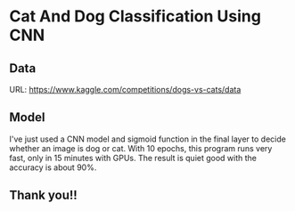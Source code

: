 # Cat And Dog Classification Using CNN
## Data
URL: https://www.kaggle.com/competitions/dogs-vs-cats/data
## Model
I've just used a CNN model and sigmoid function in the final layer to decide whether an image is dog or cat. With 10 epochs, this program runs very fast, only in 15 minutes with GPUs.
The result is quiet good with the accuracy is about 90%.

## Thank you!!
